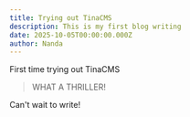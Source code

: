 ```yaml
---
title: Trying out TinaCMS
description: This is my first blog writing
date: 2025-10-05T00:00:00.000Z
author: Nanda
---
```


First time trying out TinaCMS

> WHAT A THRILLER!

Can't wait to write! 

